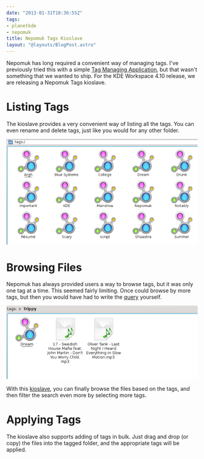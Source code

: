 ```yaml
---
date: "2013-01-31T18:36:55Z"
tags:
- planetkde
- nepomuk
title: Nepomuk Tags Kioslave
layout: "@layouts/BlogPost.astro"
---
```


Nepomuk has long required a convenient way of managing tags. I've
previously tried this with a simple [Tag Managing Application][], but
that wasn't something that we wanted to ship. For the KDE Workspace 4.10
release, we are releasing a Nepomuk Tags kioslave.

Listing Tags
============

The kioslave provides a very convenient way of listing all the tags. You
can even rename and delete tags, just like you would for any other
folder.

![image][]

Browsing Files
==============

Nepomuk has always provided users a way to browse tags, but it was only
one tag at a time. This seemed fairly limiting. Once could browse by
more tags, but then you would have had to write the [query][] yourself.

![image][1]

With this [kioslave][], you can finally browse the files based on the
tags, and then filter the search even more by selecting more tags.

Applying Tags
=============

The kioslave also supports adding of tags in bulk. Just drag and drop
(or copy) the files into the tagged folder, and the appropriate tags
will be applied.

  [Tag Managing Application]: http://vhanda.in/blog/2012/01/nepomuk-tag-manager/
  [image]: /blog/images/2013/01/31/nepomuk-tags-root.png
  [query]: http://userbase.kde.org/Nepomuk/kioslaves/search
  [1]: /blog/images/2013/01/31/nepomuk-tags-browsing.png
  [kioslave]: http://userbase.kde.org/Nepomuk/kioslaves/tags
